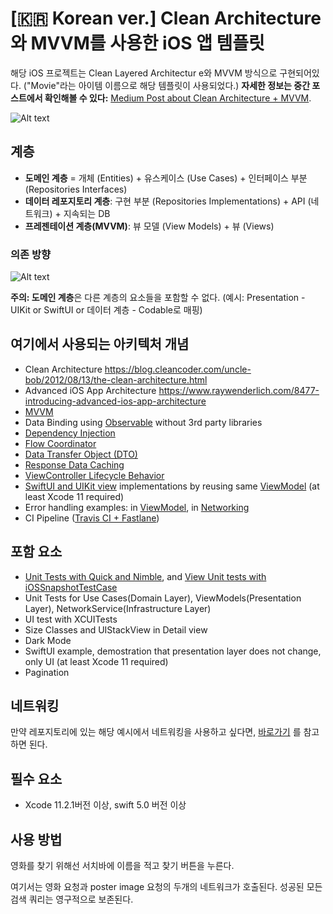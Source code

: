 # [🇰🇷 Korean ver.] Clean Architecture와 MVVM를 사용한 iOS 앱 템플릿

해당 iOS 프로젝트는 Clean Layered Architectur e와 MVVM 방식으로 구현되어있다. ("Movie"라는 아이템 이름으로 해당 템플릿이 사용되었다.) **자세한 정보는 중간 포스트에서 확인해볼 수 있다:** [Medium Post about Clean Architecture + MVVM](https://tech.olx.com/clean-architecture-and-mvvm-on-ios-c9d167d9f5b3).



![Alt text](README_FILES/CleanArchitecture+MVVM.png?raw=true "Clean Architecture Layers")



## 계층

- **도메인 계층** = 개체 (Entities) + 유스케이스 (Use Cases) + 인터페이스 부분 (Repositories Interfaces)
- **데이터 레포지토리 계층**: 구현 부분 (Repositories Implementations) + API (네트워크) + 지속되는 DB
-  **프레젠테이션 계층(MVVM)**: 뷰 모델 (View Models) + 뷰 (Views)



### 의존 방향

![Alt text](README_FILES/CleanArchitectureDependencies.png?raw=true "Modules Dependencies")



**주의: 도메인 계층**은 다른 계층의 요소들을 포함할 수 없다. (예시: Presentation - UIKit or SwiftUI or 데이터 계층 - Codable로 매핑)



## 여기에서 사용되는 아키텍처 개념

* Clean Architecture https://blog.cleancoder.com/uncle-bob/2012/08/13/the-clean-architecture.html
* Advanced iOS App Architecture https://www.raywenderlich.com/8477-introducing-advanced-ios-app-architecture
* [MVVM](ExampleMVVM/Presentation/MoviesScene/MoviesQueriesList) 
* Data Binding using [Observable](ExampleMVVM/Presentation/Utils/Observable.swift) without 3rd party libraries 
* [Dependency Injection](ExampleMVVM/Application/DIContainer/AppDIContainer.swift)
* [Flow Coordinator](ExampleMVVM/Presentation/MoviesScene/Flows/MoviesSearchFlowCoordinator.swift)
* [Data Transfer Object (DTO)](https://github.com/kudoleh/iOS-Clean-Architecture-MVVM/blob/master/ExampleMVVM/Data/Network/DataMapping/MoviesResponseDTO%2BMapping.swift)
* [Response Data Caching](https://github.com/kudoleh/iOS-Clean-Architecture-MVVM/blob/master/ExampleMVVM/Data/Repositories/DefaultMoviesRepository.swift)
* [ViewController Lifecycle Behavior](https://github.com/kudoleh/iOS-Clean-Architecture-MVVM/blob/3c47e8a4b9ae5dfce36f746242d1f40b6829079d/ExampleMVVM/Presentation/Utils/Extensions/UIViewController%2BAddBehaviors.swift#L7)
* [SwiftUI and UIKit view](ExampleMVVM/Presentation/MoviesScene/MoviesQueriesList/View/SwiftUI/MoviesQueryListView.swift) implementations by reusing same [ViewModel](ExampleMVVM/Presentation/MoviesScene/MoviesQueriesList/ViewModel/MoviesQueryListViewModel.swift) (at least Xcode 11 required)
* Error handling examples: in [ViewModel](https://github.com/kudoleh/iOS-Clean-Architecture-MVVM/blob/201de7759e2d5634e3bb4b5ad524c4242c62b306/ExampleMVVM/Presentation/MoviesScene/MoviesList/ViewModel/MoviesListViewModel.swift#L116), in [Networking](https://github.com/kudoleh/iOS-Clean-Architecture-MVVM/blob/201de7759e2d5634e3bb4b5ad524c4242c62b306/ExampleMVVM/Infrastructure/Network/NetworkService.swift#L84)
* CI Pipeline ([Travis CI + Fastlane](.travis.yml))



## 포함 요소

* [Unit Tests with Quick and Nimble](https://github.com/kudoleh/iOS-Modular-Architecture/blob/master/DevPods/MoviesSearch/MoviesSearch/Tests/Presentation/MoviesScene/MoviesListViewModelSpec.swift), and [View Unit tests with iOSSnapshotTestCase](https://github.com/kudoleh/iOS-Modular-Architecture/blob/master/DevPods/MoviesSearch/MoviesSearch/Tests/Presentation/MoviesScene/MoviesListViewTests.swift)
* Unit Tests for Use Cases(Domain Layer), ViewModels(Presentation Layer), NetworkService(Infrastructure Layer)
* UI test with XCUITests
* Size Classes and UIStackView in Detail view
* Dark Mode
* SwiftUI example, demostration that presentation layer does not change, only UI (at least Xcode 11 required)
* Pagination



## 네트워킹

만약 레포지토리에 있는 해당 예시에서 네트워킹을 사용하고 싶다면,  [바로가기](https://github.com/kudoleh/SENetworking) 를 참고하면 된다.



## 필수 요소

- Xcode 11.2.1버전 이상, swift 5.0 버전 이상



## 사용 방법

영화를 찾기 위해선 서치바에 이름을 적고 찾기 버튼을 누른다. 

여기서는  영화 요청과 poster image 요청의 두개의 네트워크가 호출된다. 성공된 모든 검색 쿼리는 영구적으로 보존된다.

